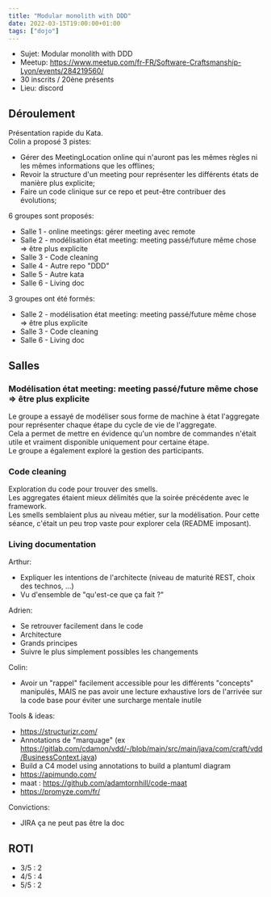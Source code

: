 ```yaml
---
title: "Modular monolith with DDD"
date: 2022-03-15T19:00:00+01:00 
tags: ["dojo"] 
---
```


- Sujet: Modular monolith with DDD
- Meetup: https://www.meetup.com/fr-FR/Software-Craftsmanship-Lyon/events/284219560/
- 30 inscrits / 20ène présents
- Lieu: discord

## Déroulement

Présentation rapide du Kata.  
Colin a proposé 3 pistes:
- Gérer des MeetingLocation online qui n'auront pas les mêmes règles ni les mêmes informations que les offlines;
- Revoir la structure d'un meeting pour représenter les différents états de manière plus explicite;
- Faire un code clinique sur ce repo et peut-être contribuer des évolutions;

6 groupes sont proposés:
- Salle 1 - online meetings: gérer meeting avec remote
- Salle 2 - modélisation état meeting: meeting passé/future même chose => être plus explicite
- Salle 3 - Code cleaning
- Salle 4 - Autre repo "DDD"
- Salle 5 - Autre kata
- Salle 6 - Living doc

3 groupes ont été formés:
- Salle 2 - modélisation état meeting: meeting passé/future même chose => être plus explicite
- Salle 3 - Code cleaning
- Salle 6 - Living doc

## Salles 
### Modélisation état meeting: meeting passé/future même chose => être plus explicite
Le groupe a essayé de modéliser sous forme de machine à état l'aggregate pour représenter chaque étape du cycle de vie de l'aggregate.  
Cela a permet de mettre en évidence qu'un nombre de commandes n'était utile et vraiment disponible uniquement pour certaine étape.  
Le groupe a également exploré la gestion des participants.

### Code cleaning
Exploration du code pour trouver des smells.  
Les aggregates étaient mieux délimités que la soirée précédente avec le framework.  
Les smells semblaient plus au niveau métier, sur la modélisation. Pour cette séance, c'était un peu trop vaste pour explorer cela (README imposant).

### Living documentation
Arthur:
- Expliquer les intentions de l'architecte (niveau de maturité REST, choix des technos, ...)
- Vu d'ensemble de "qu'est-ce que ça fait ?"

Adrien:
- Se retrouver facilement dans le code 
- Architecture
- Grands principes
- Suivre le plus simplement possibles les changements

Colin: 
- Avoir un "rappel" facilement accessible pour les différents "concepts" manipulés, MAIS ne pas avoir une lecture exhaustive lors de l'arrivée sur la code base pour éviter une surcharge mentale inutile

Tools & ideas:
- https://structurizr.com/  
- Annotations de "marquage"  (ex https://gitlab.com/cdamon/vdd/-/blob/main/src/main/java/com/craft/vdd/BusinessContext.java)  
- Build a C4 model using annotations to build a plantuml diagram  
- https://apimundo.com/  
- maat : https://github.com/adamtornhill/code-maat  
- https://promyze.com/fr/  

Convictions: 
- JIRA ça ne peut pas être la doc

## ROTI

- 3/5 : 2
- 4/5 : 4
- 5/5 : 2
